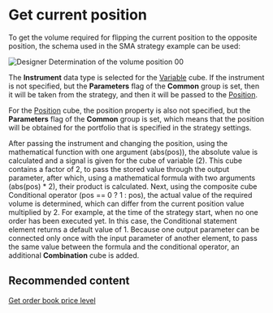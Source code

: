 # Get current position

To get the volume required for flipping the current position to the opposite position, the schema used in the SMA strategy example can be used:

![Designer Determination of the volume position 00](~/images/Designer_Determination_of_volume_position_00.png)

The **Instrument** data type is selected for the [Variable](Designer_Variable.md) cube. If the instrument is not specified, but the **Parameters** flag of the **Common** group is set, then it will be taken from the strategy, and then it will be passed to the [Position](Designer_Position.md).

For the [Position](Designer_Position.md) cube, the position property is also not specified, but the **Parameters** flag of the **Common** group is set, which means that the position will be obtained for the portfolio that is specified in the strategy settings.

After passing the instrument and changing the position, using the mathematical function with one argument (abs(pos)), the absolute value is calculated and a signal is given for the cube of variable (2). This cube contains a factor of 2, to pass the stored value through the output parameter, after which, using a mathematical formula with two arguments (abs(pos) \* 2), their product is calculated. Next, using the composite cube Conditional operator (pos \=\= 0 ? 1 : pos), the actual value of the required volume is determined, which can differ from the current position value multiplied by 2. For example, at the time of the strategy start, when no one order has been executed yet. In this case, the Conditional statement element returns a default value of 1. Because one output parameter can be connected only once with the input parameter of another element, to pass the same value between the formula and the conditional operator, an additional **Combination** cube is added.

## Recommended content

[Get order book price level](Designer_Depth_Obtaining_Specified_level.md)
